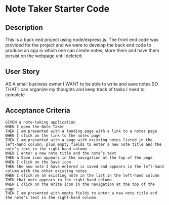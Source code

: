 # Note Taker Starter Code

## Description

This is a back end project using node/express.js. The front end code was provided for the project and we were to develop the back end code to produce an app in which one can create notes, store them and have them persist on the webpage until deleted.

## User Story

AS A small business owner
I WANT to be able to write and save notes
SO THAT I can organize my thoughts and keep track of tasks I need to complete

## Acceptance Criteria

    GIVEN a note-taking application
    WHEN I open the Note Taker
    THEN I am presented with a landing page with a link to a notes page
    WHEN I click on the link to the notes page
    THEN I am presented with a page with existing notes listed in the left-hand column, plus empty fields to enter a new note title and the note’s text in the right-hand column
    WHEN I enter a new note title and the note’s text
    THEN a Save icon appears in the navigation at the top of the page
    WHEN I click on the Save icon
    THEN the new note I have entered is saved and appears in the left-hand column with the other existing notes
    WHEN I click on an existing note in the list in the left-hand column
    THEN that note appears in the right-hand column
    WHEN I click on the Write icon in the navigation at the top of the page
    THEN I am presented with empty fields to enter a new note title and the note’s text in the right-hand column
